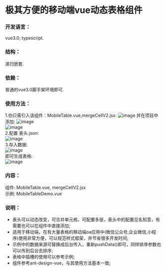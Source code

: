 # 极其方便的移动端vue动态表格组件
### 开发语言：
vue3.0; typescript.
### 结构：
递归嵌套.
### 依赖：
普通的vue3.0脚手架环境即可.
### 使用方法：
1.你只需引入该组件：MobileTable.vue,mergeCellV2.jsx: 
![image](https://raw.githubusercontent.com/xjx199403/vue_mobile_table/refs/heads/main/%E5%BC%95%E5%85%A5%E7%BB%84%E4%BB%B6.bmp)
并在项目中添加:
![image](https://github.com/xjx199403/vue_mobile_table/blob/main/01.png?raw=true)  
![image](https://github.com/xjx199403/vue_mobile_table/blob/main/%E5%BC%95%E5%85%A5%E7%BB%84%E4%BB%B6.png?raw=true)  
2.配置 表头.json:  
![image](https://github.com/xjx199403/vue_mobile_table/blob/main/%E8%A1%A8%E5%A4%B4%E9%85%8D%E7%BD%AE.png?raw=true)  
3.存入数据:  
![image](https://github.com/xjx199403/vue_mobile_table/blob/main/%E5%AD%98%E5%85%A5%E6%95%B0%E6%8D%AE.png?raw=true)  
即可生成表格:  
![image](https://github.com/xjx199403/vue_mobile_table/blob/main/%E7%BB%93%E6%9E%9C1.png?raw=true)  
### 内容：
组件: MobileTable.vue, mergeCellV2.jsx  
示例: MobileTableDemo.vue
### 说明：
* 表头可以动态改变，可合并单元格，可配置多层，表头中的配置见名知意，有需要也可以在组件中直接添加;
* 适用于移动端，在有大量表格的移动端oa应用中(微信公众号,企业微信,小程序)使用非常方便，可以规范样式框架，并节省很多开发时间;
* 示例中的数据来源可替换成后台传入，重新pushData()即可，同样排序参数也可以传到后台去排序;
* 表格中插槽的使用可以参考示例;
* 组件参考ant-design-vue，与其使用方法基本一致;
